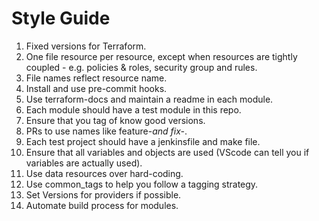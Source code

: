 # Style Guide

1. Fixed versions for Terraform.
2. One file resource per resource, except when resources are tightly coupled - e.g. policies & roles, security group and rules.
3. File names reflect resource name.
4. Install and use pre-commit hooks.
5. Use terraform-docs and maintain a readme in each module.
6. Each module should have a test module in this repo.
7. Ensure that you tag of know good versions.
8. PRs to use names like feature-_and fix-_.
9. Each test project should have a jenkinsfile and make file.
10. Ensure that all variables and objects are used (VScode can tell you if variables are actually used).
11. Use data resources over hard-coding.
12. Use common_tags to help you follow a tagging strategy.
13. Set Versions for providers if possible.
14. Automate build process for modules.
